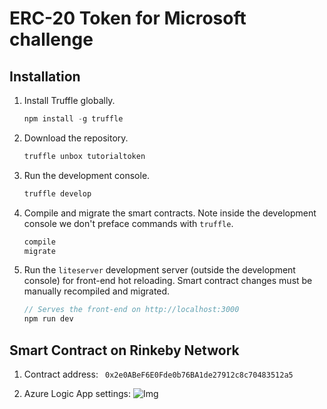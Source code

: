 # ERC-20 Token for Microsoft challenge

## Installation

1. Install Truffle globally.
    ```javascript
    npm install -g truffle
    ```

2. Download the repository.
    ```javascript
    truffle unbox tutorialtoken
    ```

3. Run the development console.
    ```javascript
    truffle develop
    ```

4. Compile and migrate the smart contracts. Note inside the development console we don't preface commands with `truffle`.
    ```javascript
    compile
    migrate
    ```

5. Run the `liteserver` development server (outside the development console) for front-end hot reloading. Smart contract changes must be manually recompiled and migrated.
    ```javascript
    // Serves the front-end on http://localhost:3000
    npm run dev
    ```

## Smart Contract on Rinkeby Network

1. Contract address:  ```  0x2e0ABeF6E0Fde0b76BA1de27912c8c70483512a5 ```

2. Azure Logic App settings:
![Img](/images/logicapp.png)

